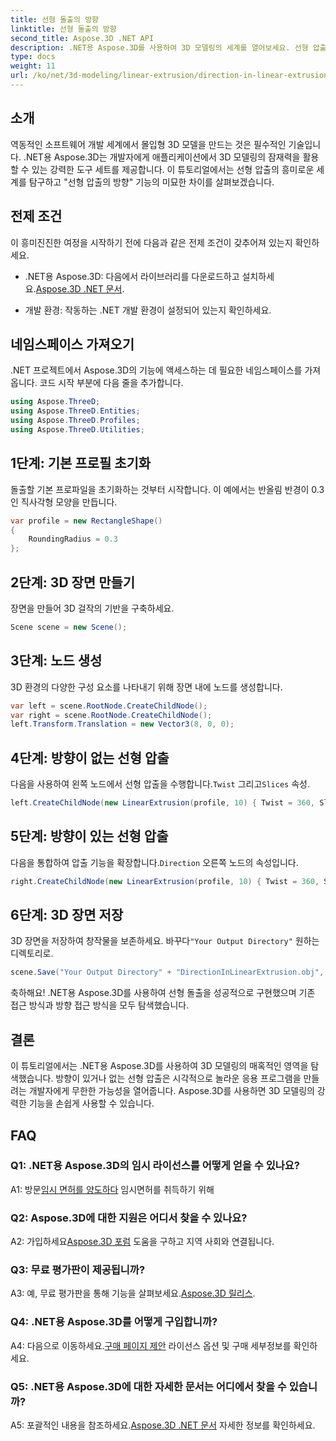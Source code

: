 ```yaml
---
title: 선형 돌출의 방향
linktitle: 선형 돌출의 방향
second_title: Aspose.3D .NET API
description: .NET용 Aspose.3D를 사용하여 3D 모델링의 세계를 열어보세요. 선형 압출 방향을 배우고, 창의성을 높이고, 몰입형 애플리케이션을 손쉽게 제작해 보세요.
type: docs
weight: 11
url: /ko/net/3d-modeling/linear-extrusion/direction-in-linear-extrusion/
---
```

## 소개

역동적인 소프트웨어 개발 세계에서 몰입형 3D 모델을 만드는 것은 필수적인 기술입니다. .NET용 Aspose.3D는 개발자에게 애플리케이션에서 3D 모델링의 잠재력을 활용할 수 있는 강력한 도구 세트를 제공합니다. 이 튜토리얼에서는 선형 압출의 흥미로운 세계를 탐구하고 "선형 압출의 방향" 기능의 미묘한 차이를 살펴보겠습니다.

## 전제 조건

이 흥미진진한 여정을 시작하기 전에 다음과 같은 전제 조건이 갖추어져 있는지 확인하세요.

-  .NET용 Aspose.3D: 다음에서 라이브러리를 다운로드하고 설치하세요.[Aspose.3D .NET 문서](https://reference.aspose.com/3d/net/).

- 개발 환경: 작동하는 .NET 개발 환경이 설정되어 있는지 확인하세요.

## 네임스페이스 가져오기

.NET 프로젝트에서 Aspose.3D의 기능에 액세스하는 데 필요한 네임스페이스를 가져옵니다. 코드 시작 부분에 다음 줄을 추가합니다.

```csharp
using Aspose.ThreeD;
using Aspose.ThreeD.Entities;
using Aspose.ThreeD.Profiles;
using Aspose.ThreeD.Utilities;
```

## 1단계: 기본 프로필 초기화

돌출할 기본 프로파일을 초기화하는 것부터 시작합니다. 이 예에서는 반올림 반경이 0.3인 직사각형 모양을 만듭니다.

```csharp
var profile = new RectangleShape()
{
    RoundingRadius = 0.3
};
```

## 2단계: 3D 장면 만들기

장면을 만들어 3D 걸작의 기반을 구축하세요.

```csharp
Scene scene = new Scene();
```

## 3단계: 노드 생성

3D 환경의 다양한 구성 요소를 나타내기 위해 장면 내에 노드를 생성합니다.

```csharp
var left = scene.RootNode.CreateChildNode();
var right = scene.RootNode.CreateChildNode();
left.Transform.Translation = new Vector3(8, 0, 0);
```

## 4단계: 방향이 없는 선형 압출

 다음을 사용하여 왼쪽 노드에서 선형 압출을 수행합니다.`Twist` 그리고`Slices` 속성.

```csharp
left.CreateChildNode(new LinearExtrusion(profile, 10) { Twist = 360, Slices = 100 });
```

## 5단계: 방향이 있는 선형 압출

 다음을 통합하여 압출 기능을 확장합니다.`Direction` 오른쪽 노드의 속성입니다.

```csharp
right.CreateChildNode(new LinearExtrusion(profile, 10) { Twist = 360, Slices = 100, Direction = new Vector3(0.3, 0.2, 1) });
```

## 6단계: 3D 장면 저장

 3D 장면을 저장하여 창작물을 보존하세요. 바꾸다`"Your Output Directory"` 원하는 디렉토리로.

```csharp
scene.Save("Your Output Directory" + "DirectionInLinearExtrusion.obj", FileFormat.WavefrontOBJ);
```

축하해요! .NET용 Aspose.3D를 사용하여 선형 돌출을 성공적으로 구현했으며 기존 접근 방식과 방향 접근 방식을 모두 탐색했습니다.

## 결론

이 튜토리얼에서는 .NET용 Aspose.3D를 사용하여 3D 모델링의 매혹적인 영역을 탐색했습니다. 방향이 있거나 없는 선형 압출은 시각적으로 놀라운 응용 프로그램을 만들려는 개발자에게 무한한 가능성을 열어줍니다. Aspose.3D를 사용하면 3D 모델링의 강력한 기능을 손쉽게 사용할 수 있습니다.

## FAQ

### Q1: .NET용 Aspose.3D의 임시 라이선스를 어떻게 얻을 수 있나요?

 A1: 방문[임시 면허를 양도하다](https://purchase.aspose.com/temporary-license/) 임시면허를 취득하기 위해

### Q2: Aspose.3D에 대한 지원은 어디서 찾을 수 있나요?

 A2: 가입하세요[Aspose.3D 포럼](https://forum.aspose.com/c/3d/18) 도움을 구하고 지역 사회와 연결됩니다.

### Q3: 무료 평가판이 제공됩니까?

 A3: 예, 무료 평가판을 통해 기능을 살펴보세요.[Aspose.3D 릴리스](https://releases.aspose.com/).

### Q4: .NET용 Aspose.3D를 어떻게 구입합니까?

 A4: 다음으로 이동하세요.[구매 페이지 제안](https://purchase.aspose.com/buy) 라이선스 옵션 및 구매 세부정보를 확인하세요.

### Q5: .NET용 Aspose.3D에 대한 자세한 문서는 어디에서 찾을 수 있습니까?

 A5: 포괄적인 내용을 참조하세요.[Aspose.3D .NET 문서](https://reference.aspose.com/3d/net/) 자세한 정보를 확인하세요.